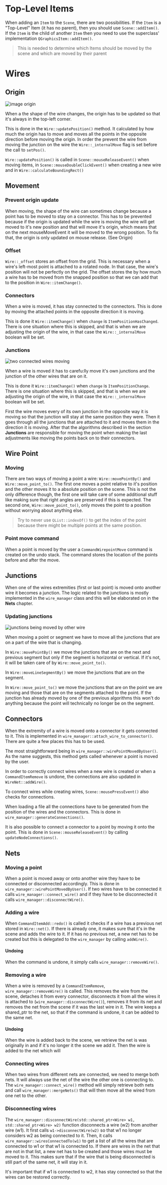 # Top-Level Items

When adding an `Item` to the `Scene`, there are two possibilities. If the `Item`
is a "Top-Level" Item (it has no parent), then you should use
`Scene::addItem()`. If the `Item` is the child of another `Item` then you need
to use the superclass' implementation `QGraphicsItem::addItem()`.

> This is needed to determine which Items should be moved by the scene and which
> are moved by their parent

# Wires

## Origin

![image origin](illustrations/wire_origin.png)

When a the shape of the wire changes, the origin has to be updated so that
it's always in the top-left corner.

This is done in the `Wire::updatePosition()` method. It calculated by how
much the origin has to move and moves all the points in the opposite
direction before moving the origin. In order the prevent the wire from moving
the junction on the wire the `Wire::_internalMove` flag is set before the
call to `setPos()`.

`Wire::updatePosition()` is called in `Scene::mouseReleaseEvent()` when moving
items, in `Scene::mouseDoubleClickEvent()` when creating a new wire and in
`Wire::calculateBoundingRect()`

## Movement

### Prevent origin update

When moving, the shape of the wire can sometimes change because a point has
to be moved to stay on a connector. This has to be prevented because if the
origin is updated while the wire is moving the wire will get moved to it's
new position and that will move it's origin, which means that on the next
mouseMoveEvent it will be moved to the wrong position. To fix that, the
origin is only updated on mouse release. (See Origin)

### Offset

`Wire::_offset` stores an offset from the grid. This is necessary when a
wire's left-most point is attached to a rotated node. In that case, the
wire's position will not be perfectly on the grid. The offset stores the by
how much a wire has to be moved from the snapped position so that we can add
that to the position in `Wire::itemChange()`.

### Connectors

When a wire is moved, it has stay connected to the connectors. This is done
by moving the attached points in the opposite direction it is moving.

This is done it `Wire::itemChange()` when `change` is
`ItemPositionHasChanged`. There is one situation where this is skipped, and
that is when we are adjusting the origin of the wire, in that case the
`Wire::_internalMove` boolean will be set.

### Junctions

![two connected wires moving](illustrations/wires_moving.png)

When a wire is moved it has to carefu:lly move it's own junctions and the
junction of the other wires that are on it.

This is done it `Wire::itemChange()` when `change` is `ItemPositionChange`.
There is one situation where this is skipped, and that is when we are
adjusting the origin of the wire, in that case the `Wire::_internalMove`
boolean will be set.

First the wire moves every of its own junction in the opposite way it is
moving so that the junction will stay at the same position they were. Then it
goes through all the junctions that are attached to it and moves them in the
direction it is moving. After that the algorithms described in the section
**Junctions** are responsible for moving the point when making the last
adjustments like moving the points back on to their connectors.

## Wire Point

### Moving

There are two ways of moving a point a wire: `Wire::movePointBy()` and
`Wire::move_point_to()`. The first one moves a point relative to it's position
and the other moves it to a absolute position on the scene. This is not the
only difference though, the first one will take care of some additional stuff
like making sure that right angles are preserved if this is expected. The
second one, `Wire::move_point_to()`, only moves the point to a position without
worrying about anything else.

> Try to never use `QList::indexOf()` to get the index of the point because
there might be multiple points at the same position.


### Point move command

When a point is moved by the user a `CommandWirepointMove` command is created
on the undo stack. The command stores the location of the points before and
after the move.

## Junctions

When one of the wires extremities (first or last point) is moved onto another
wire it becomes a junction. The logic related to the junctions is mostly
implemented in the `wire_manager` class and this will be elaborated on in the
**Nets** chapter.

### Updating junctions

![junctions being moved by other wire](illustrations/junctions.png)

When moving a point or segment we have to move all the junctions that are on
a part of the wire that is changing.

In `Wire::movePointBy()` we move the junctions that are on the next and previous
segment but only if the segment is horizontal or vertical. If it's not, it
will be taken care of by `Wire::move_point_to()`.

In `Wire::moveLineSegmentBy()` we move the junctions that are on the segment.

In `Wire::move_point_to()` we move the junctions that are on the point we are
moving and those that are on the segments attached to the point. If the
junction has already moved by one of the previous algorithms this won't do
anything because the point will technically no longer be on the segment.

## Connectors

When the extremity of a wire is moved onto a connector it gets connected to it.
This is implemented in `wire_manager::attach_wire_to_connector()`. There are quite
a few places this has to be used.

The most straightforward being in `wire_manager::wirePointMovedByUser()`. As
the name suggests, this method gets called whenever a point is moved by the
user.

In order to correctly connect wires when a new wire is created or when a
`CommandItemRemove` is undone, the connections are also updated in
`WireNet::addWire()`.

To connect wires while creating wires, `Scene::mousePressEvent()` also checks
for connections.

When loading a file all the connections have to be generated from the
position of the wires and the connectors. This is done in
`wire_manager::generateConnections()`.

It is also possible to connect a connector to a point by moving it onto the
point. This is done in `Scene::mouseReleaseEvent()` by calling
`updateNodeConnections()`.

## Nets

### Moving a point

When a point is moved away or onto another wire they have to be connected or
disconnected accordingly. This is done in `wire_manager::wirePointMovedByUser()`.
If two wires have to be connected it calls `wire_manager::connect_wire()` and if
they have to be disconnected it calls `wire_manager::disconnectWire()`.

### Adding a wire

When `CommandItemAdd::redo()` is called it checks if a wire has a previous net
stored in `Wire::net()`. If there is already one, it makes sure that it's in
the scene and adds the wire to it. If it has no previous net, a new net has
to be created but this is delegated to the `wire_manager` by calling `addWire()`.

#### Undoing

When the command is undone, it simply calls `wire_manager::removeWire()`.

### Removing a wire

When a wire is removed by a `CommandItemRemove`, `wire_manager::removeWire()`
is called. This removes the wire from the scene, detaches it from every
connector, disconnects it from all the wires it is attached to
(`wire_manager::disconnectWire()`), removes it from its net and removes the net
from the scene if it was the last wire in it. The wire keeps a shared_ptr to
the net, so that if the command is undone, it can be added to the same net.

#### Undoing

When the wire is added back to the scene, we retrieve the net is was
originally in and if it's no longer it the scene we add it. Then the wire is
added to the net which will

### Connecting wires

When two wires from different nets are connected, we need to merge both nets.
It will always use the net of the wire the other one is connecting to. The
`wire_manager::connect_wire()` method will simply retrieve both nets and call
`wire_manager::mergeNets()` that will then move all the wired from one net to
the other.

### Disconnecting wires

The `wire_manager::disconnectWire(std::shared_ptr<Wire> w1,
std::shared_ptr<Wire> w2)` function disconnects a wire (w2) from another wire
(w1). It first calls `w1->disconnectWire(w2)` so that w1 no longer considers
w2 as being connected to it. Then, it calls
`wire_manager::wiresConnectedTo(w1)` to get a list of all the wires that are
connected to w1 or that w1 is connected to. If there are wires in the net
that are not in that list, a new net has to be created and those wires must
be moved to it. This makes sure that if the wire that is being disconnected
is still part of the same net, it will stay in it.

It's important that if w1 is connected to w2, it has stay connected so that
the wires can be restored correctly.
